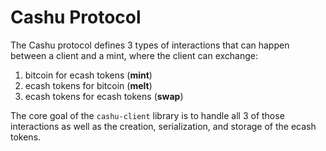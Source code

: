 # Cashu Protocol
The Cashu protocol defines 3 types of interactions that can happen between a client and a mint, where the client can exchange:

1. bitcoin for ecash tokens (**mint**)
2. ecash tokens for bitcoin (**melt**)
3. ecash tokens for ecash tokens (**swap**)

The core goal of the `cashu-client` library is to handle all 3 of those interactions as well as the creation, serialization, and storage of the ecash tokens.
